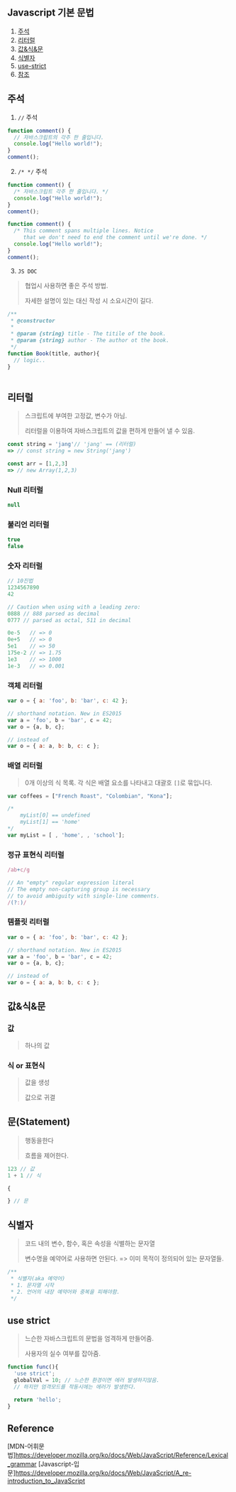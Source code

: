 ## Javascript 기본 문법
1. [주석](#주석)
2. [리터럴](#리터럴)
3. [값&식&문](#값식문)
4. [식별자](#식별자)
5. [use-strict](#use-strict)
6. [참조](#reference)


## 주석

1. `//` 주석
```js
function comment() {
  // 자바스크립트의 각주 한 줄입니다.
  console.log("Hello world!");
}
comment();
```

2. `/* */` 주석
```js
function comment() {
  /* 자바스크립트 각주 한 줄입니다. */
  console.log("Hello world!");
}
comment();

function comment() {
  /* This comment spans multiple lines. Notice
     that we don't need to end the comment until we're done. */
  console.log("Hello world!");
}
comment();
```

3. `JS DOC`
> 협업시 사용하면 좋은 주석 방법.
>
> 자세한 설명이 있는 대신 작성 시 소요시간이 길다.
```js
/**
 * @constructor
 * 
 * @param {string} title - The titile of the book.
 * @param {string} author - The author ot the book.
 */
function Book(title, author){
  // logic..
}
 
```

## 리터럴
> 스크립트에 부여한 고정값, 변수가 아님.
>
> 리터럴을 이용하여 자바스크립트의 값을 편하게 만들어 낼 수 있음.

```js
const string = 'jang'// 'jang' == (리터럴)
=> // const string = new String('jang')

const arr = [1,2,3] 
=> // new Array(1,2,3)
```

### Null 리터럴
```js
null
```

### 불리언 리터럴
```js
true
false
```

### 숫자 리터럴
```js
// 10진법
1234567890
42

// Caution when using with a leading zero:
0888 // 888 parsed as decimal
0777 // parsed as octal, 511 in decimal

0e-5   // => 0
0e+5   // => 0
5e1    // => 50
175e-2 // => 1.75
1e3    // => 1000
1e-3   // => 0.001
```

### 객체 리터럴
```js
var o = { a: 'foo', b: 'bar', c: 42 };

// shorthand notation. New in ES2015
var a = 'foo', b = 'bar', c = 42;
var o = {a, b, c};

// instead of
var o = { a: a, b: b, c: c };
```

### 배열 리터럴
> 0개 이상의 식 목록.
> 각 식은 배열 요소를 나타내고 대괄호 `[]`로 묶입니다.
```js
var coffees = ["French Roast", "Colombian", "Kona"];

/* 
    myList[0] == undefined
    myList[1] == 'home'
*/
var myList = [ , 'home', , 'school'];
```

### 정규 표현식 리터럴
```js
/ab+c/g

// An "empty" regular expression literal
// The empty non-capturing group is necessary
// to avoid ambiguity with single-line comments.
/(?:)/
```

### 템플릿 리터럴
```js
var o = { a: 'foo', b: 'bar', c: 42 };

// shorthand notation. New in ES2015
var a = 'foo', b = 'bar', c = 42;
var o = {a, b, c};

// instead of
var o = { a: a, b: b, c: c };
```

## 값&식&문

### 값
> 하나의 값

### 식 or 표현식
> 값을 생성
>
> 값으로 귀결

## 문(Statement)
> 행동을한다
>
> 흐름을 제어한다.

```js
123 // 값
1 + 1 // 식

{

} // 문
```

## 식별자
> 코드 내의 변수, 함수, 혹은 속성을 식별하는 문자열
>
> 변수명을 예약어로 사용하면 안된다. => 이미 목적이 정의되어 있는 문자열들.
```js
/**
 * 식별자(aka 예약어) 
 * 1. 문자열 시작
 * 2. 언어의 내장 예약어와 중복을 피해야함.
 */

```

## use strict
> 느슨한 자바스크립트의 문법을 엄격하게 만들어줌.
>
> 사용자의 실수 여부를 잡아줌.
```js
function func(){
  'use strict';
  globalVal = 10; // 느슨한 환경이면 에러 발생하지않음.
  // 하지만 엄격모드를 작동시에는 에러가 발생한다.

  return 'hello';
}
```

## Reference
[MDN-어휘문법]https://developer.mozilla.org/ko/docs/Web/JavaScript/Reference/Lexical_grammar
[Javascript-입문]https://developer.mozilla.org/ko/docs/Web/JavaScript/A_re-introduction_to_JavaScript